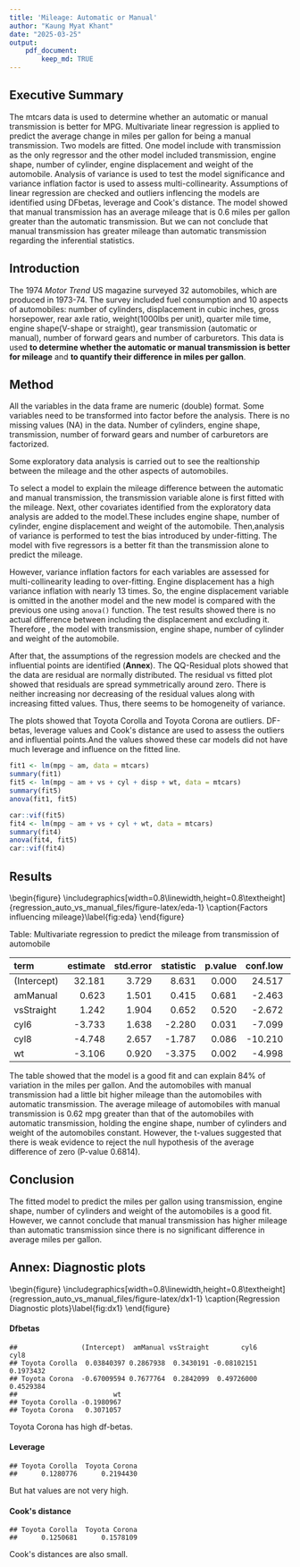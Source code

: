 ```yaml
---
title: 'Mileage: Automatic or Manual'
author: "Kaung Myat Khant"
date: "2025-03-25"
output: 
    pdf_document:
        keep_md: TRUE
---
```




## Executive Summary

The mtcars data is used to determine whether an automatic or manual transmission is better for MPG. Multivariate linear regression is applied to predict the average change in miles per gallon for being a manual transmission. Two models are fitted. One model include with transmission as the only regressor and  the other model included transmission, engine shape, number of cylinder, engine displacement and weight of the automobile. Analysis of variance is used to test the model significance and variance inflation factor is used to assess multi-collinearity. Assumptions of linear regression are checked and outliers inflencing the models are identified using DFbetas, leverage and Cook's distance. The model showed that manual transmission has an average mileage that is 0.6 miles per gallon greater than the automatic transmission. But we can not conclude that manual transmission has greater mileage than automatic transmission regarding the inferential statistics.

## Introduction

The 1974 *Motor Trend* US magazine surveyed 32 automobiles, which are produced in 1973-74. The survey included fuel consumption and 10 aspects of automobiles: number of cylinders, displacement in cubic inches, gross horsepower, rear axle ratio, weight(1000lbs per unit), quarter mile time, engine shape(V-shape or straight), gear transmission (automatic or manual), number of forward gears and number of carburetors. This data is used **to determine whether the automatic or manual transmission is better for mileage** and **to quantify their difference in miles per gallon**.

## Method





All the variables in the data frame are numeric (double) format. Some variables need to be transformed into factor before the analysis. There is no missing values (NA) in the data. Number of cylinders, engine shape, transmission, number of forward gears and number of carburetors are factorized.



Some exploratory data analysis is carried out to see the realtionship between the mileage and the other aspects of automobiles.

To select a model to explain the mileage difference between the automatic and manual transmission, the transmission variable alone is first fitted with the mileage. Next, other covariates identified from the exploratory data analysis are added to the model.These includes engine shape, number of cylinder, engine displacement and weight of the automobile. Then,analysis of variance is performed to test the bias introduced by under-fitting. The model with five regressors is a better fit than the transmission alone to predict the mileage.

However, variance inflation factors for each variables are assessed for multi-collinearity leading to over-fitting. Engine displacement has a high variance inflation with nearly 13 times. So, the engine displacement variable is omitted in the another model and the new model is compared with the previous one using `anova()` function. The test results showed there is no actual difference between including the displacement and excluding it. Therefore , the model with transmission, engine shape, number of cylinder and weight of the automobile.

After that, the assumptions of the regression models are checked and the influential points are identified (**Annex**). The QQ-Residual plots showed that the data are residual are normally distributed. The residual vs fitted plot showed that residuals are spread symmetrically around zero. There is neither increasing nor decreasing of the residual values along with increasing fitted values. Thus, there seems to be homogeneity of variance.

The plots showed that Toyota Corolla and Toyota Corona are outliers. DF-betas, leverage values and Cook's distance are used to assess the outliers and influential points.And the values showed these car models did not have much leverage and influence on the fitted line.


``` r
fit1 <- lm(mpg ~ am, data = mtcars)
summary(fit1)
fit5 <- lm(mpg ~ am + vs + cyl + disp + wt, data = mtcars)
summary(fit5)
anova(fit1, fit5)
```


``` r
car::vif(fit5)
fit4 <- lm(mpg ~ am + vs + cyl + wt, data = mtcars)
summary(fit4)
anova(fit4, fit5)
car::vif(fit4)
```

## Results

\begin{figure}
\includegraphics[width=0.8\linewidth,height=0.8\textheight]{regression_auto_vs_manual_files/figure-latex/eda-1} \caption{Factors influencing mileage}\label{fig:eda}
\end{figure}


Table: Multivariate regression to predict the mileage from transmission of automobile

|term        | estimate| std.error| statistic| p.value| conf.low| conf.high|
|:-----------|--------:|---------:|---------:|-------:|--------:|---------:|
|(Intercept) |   32.181|     3.729|     8.631|   0.000|   24.517|    39.845|
|amManual    |    0.623|     1.501|     0.415|   0.681|   -2.463|     3.709|
|vsStraight  |    1.242|     1.904|     0.652|   0.520|   -2.672|     5.156|
|cyl6        |   -3.733|     1.638|    -2.280|   0.031|   -7.099|    -0.367|
|cyl8        |   -4.748|     2.657|    -1.787|   0.086|  -10.210|     0.714|
|wt          |   -3.106|     0.920|    -3.375|   0.002|   -4.998|    -1.214|

The table showed that the model is a good fit and can explain 84% of variation in the miles per gallon. And the automobiles with manual transmission had a little bit higher mileage than the automobiles with automatic transmission. The average mileage of automobiles with manual transmission is 0.62 mpg greater than that of the automobiles with automatic transmission, holding the engine shape, number of cylinders and weight of the automobiles constant. However, the t-values suggested that there is weak evidence to reject the null hypothesis of the average difference of zero (P-value 0.6814).  

## Conclusion  
The fitted model to predict the miles per gallon using transmission, engine shape, number of cylinders and weight of the automobiles is a good fit. However, we cannot conclude that manual transmission has higher mileage than automatic transmission since there is no significant difference in average miles per gallon.

## Annex: Diagnostic plots

\begin{figure}
\includegraphics[width=0.8\linewidth,height=0.8\textheight]{regression_auto_vs_manual_files/figure-latex/dx1-1} \caption{Regression Diagnostic plots}\label{fig:dx1}
\end{figure}

#### Dfbetas

```
##                (Intercept)  amManual vsStraight        cyl6      cyl8
## Toyota Corolla  0.03840397 0.2867938  0.3430191 -0.08102151 0.1973432
## Toyota Corona  -0.67009594 0.7677764  0.2842099  0.49726000 0.4529384
##                        wt
## Toyota Corolla -0.1980967
## Toyota Corona   0.3071057
```
Toyota Corona has high df-betas.  

#### Leverage

```
## Toyota Corolla  Toyota Corona 
##      0.1280776      0.2194430
```
But hat values are not very high.

#### Cook's distance

```
## Toyota Corolla  Toyota Corona 
##      0.1250681      0.1578109
```
Cook's distances are also small.
